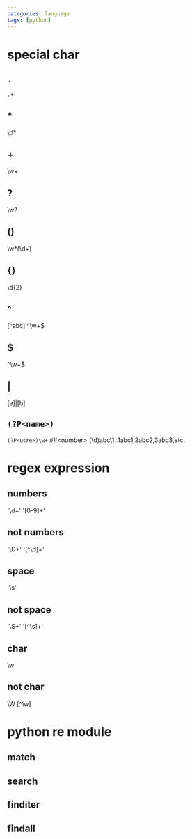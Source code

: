 ```yaml
---
categories: language
tags: [python]    
---
```

# special char
## `.`
  `.+ `
## *
  \d*
## +
  \w+
## ?
  \w?  
## ()
  \w*(\d+)
## {}
  \d{2}
## ^
  [^abc]
  ^\w+$
## $
  ^\w+$
## |
  [a]|[b]
## `(?P<name>)`
  `(?P<usre>)\w+`
##\<number>
  (\d)abc\1 :1abc1,2abc2,3abc3,etc.
  
# regex expression

## numbers
'\d+'
'[0-9]+'
## not numbers
'\D+'
'[^\d]+'
## space
'\s'
## not space
'\S+'
'[^\s]+'
## char
\w
## not char
\W
[^\w]




# python re module
## match
## search
## finditer
## findall
